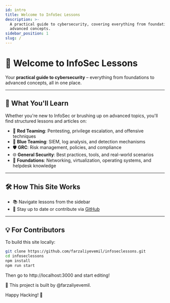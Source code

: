```yaml
---
id: intro
title: Welcome to InfoSec Lessons
description: >-
  A practical guide to cybersecurity, covering everything from foundations to
  advanced concepts.
sidebar_position: 1
slug: /
---
```


# 👋 Welcome to InfoSec Lessons

Your **practical guide to cybersecurity** – everything from foundations to advanced concepts, all in one place.

---

## 🚀 What You'll Learn

Whether you're new to InfoSec or brushing up on advanced topics, you'll find structured lessons and articles on:

- 🔴 **Red Teaming**: Pentesting, privilege escalation, and offensive techniques  
- 🔵 **Blue Teaming**: SIEM, log analysis, and detection mechanisms  
- 🛡️ **GRC**: Risk management, policies, and compliance  
- 🌐 **General Security**: Best practices, tools, and real-world scenarios  
- 🧱 **Foundations**: Networking, virtualization, operating systems, and helpdesk knowledge

---

## 🛠️ How This Site Works

- 📚 Navigate lessons from the sidebar
- 💬 Stay up to date or contribute via [GitHub](https://github.com/farzaliyevemil/infoseclessons)

---

## 💡 For Contributors

To build this site locally:

```bash
git clone https://github.com/farzaliyevemil/infoseclessons.git
cd infoseclessons
npm install
npm run start
```
Then go to http://localhost:3000 and start editing!

📌 This project is built by @farzaliyevemil.

Happy Hacking! 🔐
